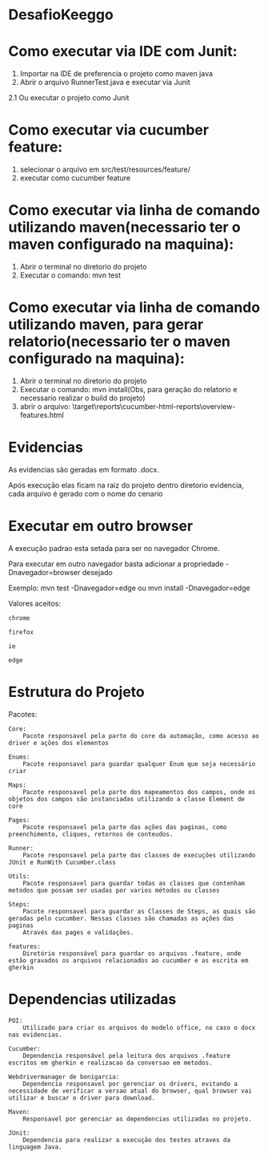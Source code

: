 # DesafioKeeggo
# Como executar via IDE com Junit:
1. Importar na IDE de preferencia o projeto como maven java
2. Abrir o arquivo RunnerTest.java e executar via Junit

2.1 Ou executar o projeto como Junit

# Como executar via cucumber feature:
1. selecionar o arquivo em src/test/resources/feature/
2. executar como cucumber feature

# Como executar via linha de comando utilizando maven(necessario ter o maven configurado na maquina):
1. Abrir o terminal no diretorio do projeto
2. Executar o comando: mvn test

# Como executar via linha de comando utilizando maven, para gerar relatorio(necessario ter o maven configurado na maquina):
1. Abrir o terminal no diretorio do projeto
2. Executar o comando: mvn install(Obs, para geração do relatorio e necessario realizar o build do projeto)
3. abrir o arquivo: \target\reports\cucumber-html-reports\overview-features.html

# Evidencias
As evidencias são geradas em formato .docx.

Após execução elas ficam na raiz do projeto dentro diretorio evidencia, cada arquivo é gerado com o nome do cenario

# Executar em outro browser
A execução padrao esta setada para ser no navegador Chrome.

Para executar em outro navegador basta adicionar a propriedade -Dnavegador=browser desejado

Exemplo: mvn test -Dnavegador=edge ou mvn install -Dnavegador=edge

Valores aceitos: 

	chrome 

	firefox 

	ie

	edge

# Estrutura do Projeto
Pacotes:

	Core:
		Pacote responsavel pela parte do core da automação, como acesso ao driver e ações dos elementos

	Enums:
		Pacote responsavel para guardar qualquer Enum que seja necessário criar

	Maps:
		Pacote responsavel pela parte dos mapeamentos dos campos, onde os objetos dos campos são instanciadas utilizando a classe Element de core

	Pages:
		Pacote responsavel pela parte das ações das paginas, como preenchimento, cliques, retornos de conteudos.

	Runner:
		Pacote responsavel pela parte das classes de execuções utilizando JUnit e RunWith Cucumber.class

	Utils:
		Pacote responsavel para guardar todas as classes que contenham metodos que possam ser usadas por varios métodos ou classes

	Steps:
		Pacote responsavel para guardar as Classes de Steps, as quais são geradas pelo cucumber. Nessas classes são chamadas as ações das paginas
		Através das pages e validações.

	features:
		Diretório responsável para guardar os arquivos .feature, onde estão gravados os arquivos relacionados ao cucumber e as escrita em gherkin
	 
# Dependencias utilizadas

	POI:
		Utilizado para criar os arquivos do modelo office, no caso o docx nas evidencias.
	
	Cucumber:
		Dependencia responsável pela leitura dos arquivos .feature escritos em gherkin e realizacao da conversao em metodos.
	
	Webdrivermanager de bonigarcia:	
		Dependencia responsavel por gerenciar os drivers, evitando a necessidade de verificar a versao atual do browser, qual browser vai utilizar e buscar o driver para download.
	
	Maven:
		Responsavel por gerenciar as dependencias utilizadas no projeto.
		
	JUnit:
		Dependencia para realizar a execução dos testes atraves da linguagem Java.